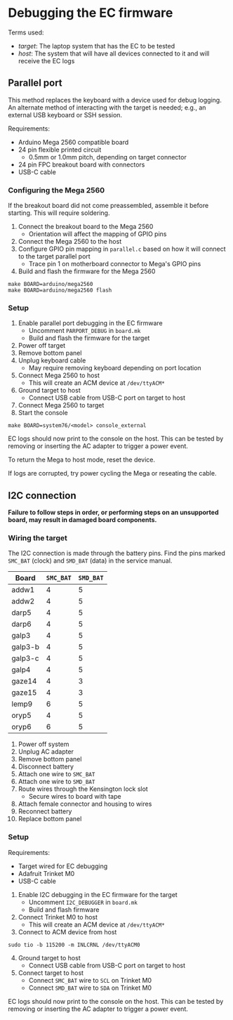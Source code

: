 # Debugging the EC firmware

Terms used:
- *target*: The laptop system that has the EC to be tested
- *host*: The system that will have all devices connected to it and
    will receive the EC logs

## Parallel port

This method replaces the keyboard with a device used for debug logging.
An alternate method of interacting with the target is needed; e.g., an
external USB keyboard or SSH session.

Requirements:
- Arduino Mega 2560 compatible board
- 24 pin flexible printed circuit
    - 0.5mm or 1.0mm pitch, depending on target connector
- 24 pin FPC breakout board with connectors
- USB-C cable

### Configuring the Mega 2560

If the breakout board did not come preassembled, assemble it before
starting. This will require soldering.

1. Connect the breakout board to the Mega 2560
    - Orientation will affect the mapping of GPIO pins
2. Connect the Mega 2560 to the host
3. Configure GPIO pin mapping in `parallel.c` based on how it will
    connect to the target parallel port
    - Trace pin 1 on motherboard connector to Mega's GPIO pins
4. Build and flash the firmware for the Mega 2560
```
make BOARD=arduino/mega2560
make BOARD=arduino/mega2560 flash
```

### Setup

1. Enable parallel port debugging in the EC firmware
    - Uncomment `PARPORT_DEBUG` in `board.mk`
    - Build and flash the firmware for the target
2. Power off target
3. Remove bottom panel
4. Unplug keyboard cable
    - May require removing keyboard depending on port location
5. Connect Mega 2560 to host
    - This will create an ACM device at `/dev/ttyACM*`
6. Ground target to host
    - Connect USB cable from USB-C port on target to host
7. Connect Mega 2560 to target
8. Start the console
```
make BOARD=system76/<model> console_external
```

EC logs should now print to the console on the host. This can be tested
by removing or inserting the AC adapter to trigger a power event.

To return the Mega to host mode, reset the device.

If logs are corrupted, try power cycling the Mega or reseating the cable.

## I2C connection

**Failure to follow steps in order, or performing steps on an
unsupported board, may result in damaged board components.**

### Wiring the target

The I2C connection is made through the battery pins. Find the pins marked
`SMC_BAT` (clock) and `SMD_BAT` (data) in the service manual.

Board       | `SMC_BAT` | `SMD_BAT`
------------|-----------|-----------
addw1       | 4         | 5
addw2       | 4         | 5
darp5       | 4         | 5
darp6       | 4         | 5
galp3       | 4         | 5
galp3-b     | 4         | 5
galp3-c     | 4         | 5
galp4       | 4         | 5
gaze14      | 4         | 3
gaze15      | 4         | 3
lemp9       | 6         | 5
oryp5       | 4         | 5
oryp6       | 6         | 5

1. Power off system
2. Unplug AC adapter
3. Remove bottom panel
4. Disconnect battery
5. Attach one wire to `SMC_BAT`
6. Attach one wire to `SMD_BAT`
7. Route wires through the Kensington lock slot
    - Secure wires to board with tape
8. Attach female connector and housing to wires
9. Reconnect battery
10. Replace bottom panel

### Setup

Requirements:
- Target wired for EC debugging
- Adafruit Trinket M0
- USB-C cable

1. Enable I2C debugging in the EC firmware for the target
    - Uncomment `I2C_DEBUGGER` in `board.mk`
    - Build and flash firmware
2. Connect Trinket M0 to host
    - This will create an ACM device at `/dev/ttyACM*`
3. Connect to ACM device from host
```
sudo tio -b 115200 -m INLCRNL /dev/ttyACM0
```
4. Ground target to host
    - Connect USB cable from USB-C port on target to host
5. Connect target to host
    - Connect `SMC_BAT` wire to `SCL` on Trinket M0
    - Connect `SMD_BAT` wire to `SDA` on Trinket M0

EC logs should now print to the console on the host. This can be tested
by removing or inserting the AC adapter to trigger a power event.
